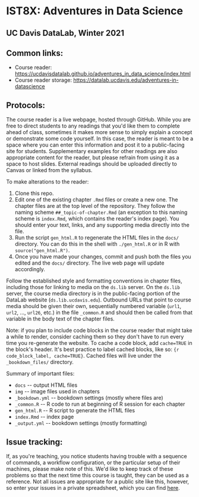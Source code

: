 # IST8X: Adventures in Data Science
## UC Davis DataLab, Winter 2021

## Common links:

* Course reader: https://ucdavisdatalab.github.io/adventures_in_data_science/index.html
* Course reader storage: https://datalab.ucdavis.edu/adventures-in-datascience

## Protocols:

The course reader is a live webpage, hosted through GitHub. While you are free
to direct students to any readings that you'd like them to complete ahead of
class, sometimes it makes more sense to simply explain a concept or demonstrate
some code yourself. In this case, the reader is meant to be a space where you
can enter this information and post it to a public-facing site for students.
Supplementary examples for other readings are also appropriate content for the
reader, but please refrain from using it as a space to host slides. External
readings should be uploaded directly to Canvas or linked from the syllabus.

To make alterations to the reader:

1. Clone this repo.
2. Edit one of the existing chapter `.Rmd` files or create a new one. The
   chapter files are at the top level of the repository. They follow the naming
   scheme `##_topic-of-chapter.Rmd` (an exception to this naming scheme is
   `index.Rmd`, which contains the reader's index page). You should enter your
   text, links, and any supporting media directly into the file.
3. Run the script `gen_html.R` to regenerate the HTML files in the `docs/`
   directory. You can do this in the shell with `./gen_html.R` or in R with
   `source("gen_html.R")`.
4. Once you have made your changes, commit and push both the files you edited
   and the `docs/` directory. The live web page will update accordingly.

Follow the established style and formatting conventions in chapter files,
including those for linking to media on the `ds.lib` server. On the `ds.lib`
server, the course media directory is in the public-facing portion of the
DataLab website (`ds.lib.ucdavis.edu`). Outbound URLs that point to course
media should be given their own, sequentially numbered variable (`url1`,
`url2`, ..., `url26`, etc.) in the file `_common.R` and should then be called
from that variable in the body text of the chapter files.

Note: if you plan to include code blocks in the course reader that might 
take a while to render, consider caching them so they don't have to run 
every time you re-generate the website. To cache a code block, add 
`cache=TRUE` in the block's header. It's best practice to label cached 
blocks, like so: `{r code_block_label, cache=TRUE}`. Cached files will 
live under the `_bookdown_files/` directory.

Summary of important files:

* `docs` -- output HTML files
* `img` -- image files used in chapters
* `_bookdown.yml` -- bookdown settings (mostly where files are)
* `_common.R` -- R code to run at beginning of R session for each chapter
* `gen_html.R` -- R script to generate the HTML files
* `index.Rmd` -- index page
* `_output.yml` -- bookdown settings (mostly formatting)

## Issue tracking:

If, as you're teaching, you notice students having trouble with a sequence of
commands, a workflow configuration, or the particular setup of their machines,
please make note of this. We'd like to keep track of these problems so that the
next time this course is taught, they can be used as a reference. Not all
issues are appropriate for a public site like this, however, so enter your
issues in a private spreadsheet, which you can find
[here](https://docs.google.com/spreadsheets/d/1i_mA1uDSkUl4AkGgIOXD1WyoYoscXHxmFN629NytJTU/edit?usp=sharing).
